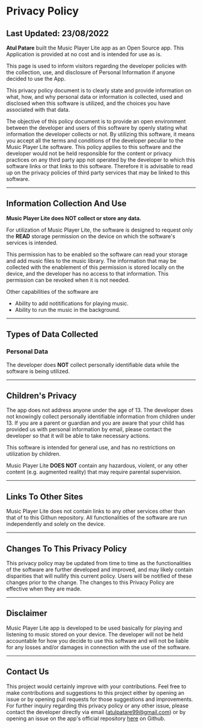 # Privacy Policy

## Last Updated: 23/08/2022

**Atul Patare** built the Music Player Lite app as an Open Source app. This Application is 
provided at no cost and is intended for use as is.

This page is used to inform visitors regarding the developer policies with the collection, 
use, and disclosure of Personal Information if anyone decided to use the App.

This privacy policy document is to clearly state and provide information on what, how, 
and why personal data or information is collected, used and disclosed when this software 
is utilized, and the choices you have associated with that data.

The objective of this policy document is to provide an open environment between the developer 
and users of this software by openly stating what information the developer collects or not. 
By utilizing this software, it means you accept all the terms and conditions of the developer 
peculiar to the Music Player Lite software. This policy applies to this software and the 
developer would not be held responsible for the content or privacy practices on any third 
party app not operated by the developer to which this software links or that links to this software. Therefore it is advisable to read up on the privacy policies of third party services that may be linked to this software.

<HR>

## Information Collection And Use

**Music Player Lite does NOT collect or store any data.**

For utilization of Music Player Lite, the software is designed to request only 
the **READ** storage permission on the device on which the software's services is intended.

This permission has to be enabled so the software can read your storage and add music files 
to the music library. The information that may be collected with the enablement of this 
permission is stored locally on the device, and the developer has no access to that information. 
This permission can be revoked when it is not needed.

Other capabilities of the software are

- Ability to add notitifications for playing music.
- Ability to run the music in the background.

<HR>

## Types of Data Collected

### Personal Data

The developer does **NOT** collect personally identifiable data while the software is being utilized.

<HR>

## Children's Privacy

The app does not address anyone under the age of 13. The developer does not knowingly collect 
personally identifiable information from children under 13. If you are a parent or guardian and 
you are aware that your child has provided us with personal information by email, 
please contact the developer so that it will be able to take necessary actions.

This software is intended for general use, and has no restrictions on utilization by children.

Music Player Lite **DOES NOT** contain any hazardous, violent, or any other content 
(e.g. augmented reality) that may require parental supervision.

<HR>

## Links To Other Sites

Music Player Lite does not contain links to any other services other than that of to this 
Githun repository.
All functionalities of the software are run independently and solely on the device.

<HR>

## Changes To This Privacy Policy

This privacy policy may be updated from time to time as the functionalities of the software are 
further developed and improved, and may likely contain disparities that will nullify this 
current policy.
Users will be notified of these changes prior to the change. The changes to this Privacy Policy 
are effective when they are made.

<HR>
       
## Disclaimer   

Music Player Lite app is developed to be used basically for playing and listening to music stored 
on your device.
The developer will not be held accountable for how you decide to use this software and will not 
be liable for any losses and/or damages in connection with the use of the software.

<HR>

## Contact Us

This project would certainly improve with your contributions.
Feel free to make contributions and suggestions to this project either by opening an issue or 
by opening pull requests for those suggestions and improvements.
For further inquiry regarding this privacy policy or any other issue, 
please contact the developer directly via email (atulpatare99@gmail.com) or by opening an issue 
on the app's official repository [here](https://github.com/AP-Atul/music_player_lite/issues/new) 
on Github.
